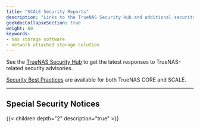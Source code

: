 ```yaml
---
title: "SCALE Security Reports"
description: "Links to the TrueNAS Security Hub and additional security notices about TrueNAS."
geekdocCollapseSection: true
weight: 60
keywords:
- nas storage software
- network attached storage solution
---
```


See the [TrueNAS Security Hub](https://security.truenas.com/) to get the latest responses to TrueNAS-related security advisories.

[Security Best Practices](https://www.truenas.com/docs/solutions/optimizations/security/) are available for both TrueNAS CORE and SCALE.

---

## Special Security Notices

{{< children depth="2" description="true" >}}

